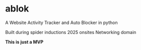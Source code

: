 # ablok
A Website Activity Tracker and Auto Blocker in python

Built during spider inductions 2025 onsites
Networking domain

**This is just a MVP**